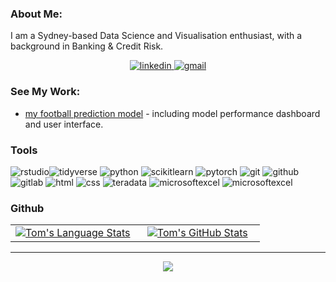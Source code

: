 ### About Me:

I am a Sydney-based Data Science and Visualisation enthusiast, with a background in Banking & Credit Risk.

<div align="center">
<a href="https://www.linkedin.com/in/thomas-ilchef-b4a19b142/">
<img src="https://img.shields.io/badge/visit%20my%20Linkedin-0A66C2?style=for-the-badge&logo=linkedin&logoColor=white" alt="linkedin" />
</a>
<a href="mailto:thomasilchef@gmail.com">
<img src="https://img.shields.io/badge/email%20me-EA4335?style=for-the-badge&logo=gmail&logoColor=white" alt="gmail" />
</a>
</div>


### See My Work:
- [my football prediction model](https://github.com/ilchef/international_football_prediction_model) - including model performance dashboard and user interface.

### Tools

<img src="https://img.shields.io/badge/rstudio-75AADB?style=for-the-badge&logo=rstudio&logoColor=white" alt="rstudio" /><img src="https://img.shields.io/badge/tidyverse-1A162D?style=for-the-badge&logo=tidyverse&logoColor=white" alt="tidyverse" />
<img src="https://img.shields.io/badge/python-3776AB?style=for-the-badge&logo=python&logoColor=white" alt="python" />
<img src="https://img.shields.io/badge/scikitlearn-F7931E?style=for-the-badge&logo=scikitlearn&logoColor=white" alt="scikitlearn" />
<img src="https://img.shields.io/badge/pytorch-EE4C2C?style=for-the-badge&logo=pytorch&logoColor=white" alt="pytorch" />
<img src="https://img.shields.io/badge/git-F05032?style=for-the-badge&logo=git&logoColor=white" alt="git" />
<img src="https://img.shields.io/badge/github-181717?style=for-the-badge&logo=github&logoColor=white" alt="github" />
<img src = "https://img.shields.io/badge/GitLab-330F63?style=for-the-badge&logo=gitlab&logoColor=white" alt ="gitlab" />
<img src="https://img.shields.io/badge/HTML-E34F26?style=for-the-badge&logo=html5&logoColor=white" alt="html" />
<img src="https://img.shields.io/badge/css-1572B6?style=for-the-badge&logo=css3&logoColor=white" alt="css" />
<img src="https://img.shields.io/badge/teradata-F37440?style=for-the-badge&logo=teradata&logoColor=white" alt="teradata" />
<img src="https://img.shields.io/badge/excel-217346?style=for-the-badge&logo=microsoftexcel&logoColor=white" alt="microsoftexcel" />
<img src="https://img.shields.io/badge/Tableau-E97627?style=for-the-badge&logo=Tableau&logoColor=white" alt="microsoftexcel" />

### Github 

<div align="center">
  <table width="100%">
    <tbody>
      <tr>
        <td width="50%" style="border: none !important;">
        <div align="center" width="100%">
          <a href="https://github.com/ilchef">
            <img src="https://github-readme-stats.vercel.app/api/top-langs/?username=ilchef&hide=ruby&layout=compact&hide_border=true&langs_count=6" alt="Tom's Language Stats" vertical-align="middle"/>
          </a>
        </div>
        </td>
        <td width="50%" style="border: none !important;">
        <div align="center" width="100%">
          <a href="https://github.com/ilchef">
            <!-- <img src="https://awesome-github-stats.azurewebsites.net/user-stats/ilchef?cardType=github&theme=github" alt="Tom's GitHub Stats" /> -->
            <img src="https://github-readme-stats.vercel.app/api?username=ilchef&show_icons=true&hide=stars&hide_border=true" alt="Tom's GitHub Stats" vertical-align="middle"/>
          </a>
        </div>
        </td>
      </tr>
    </tbody>
  <table>
<div>

---

<div align='center'>

![](https://komarev.com/ghpvc/?username=ilchef&label=Profile+Views)

</div>
